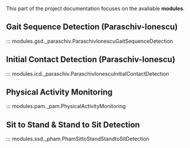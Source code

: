 This part of the project documentation focuses on
the avaliable **modules**.

## Gait Sequence Detection (Paraschiv-Ionescu)

::: modules.gsd._paraschiv.ParaschivIonescuGaitSequenceDetection

## Initial Contact Detection (Paraschiv-Ionescu)

::: modules.icd._paraschiv.ParaschivIonescuInitialContactDetection

## Physical Activity Monitoring

::: modules.pam._pam.PhysicalActivityMonitoring

## Sit to Stand & Stand to Sit Detection

::: modules.ssd._pham.PhamSittoStandStandtoSitDetection